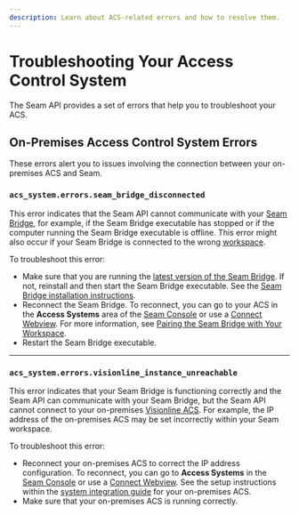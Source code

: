 ```yaml
---
description: Learn about ACS-related errors and how to resolve them.
---
```


# Troubleshooting Your Access Control System

The Seam API provides a set of errors that help you to troubleshoot your ACS.

## On-Premises Access Control System Errors

These errors alert you to issues involving the connection between your on-premises ACS and Seam.

### `acs_system.errors.seam_bridge_disconnected`

This error indicates that the Seam API cannot communicate with your [Seam Bridge](../seam-bridge.md), for example, if the Seam Bridge executable has stopped or if the computer running the Seam Bridge executable is offline. This error might also occur if your Seam Bridge is connected to the wrong [workspace](../../core-concepts/workspaces/).

To troubleshoot this error:

* Make sure that you are running the [latest version of the Seam Bridge](https://github.com/seamapi/seam-bridge-client/releases/latest). If not, reinstall and then start the Seam Bridge executable. See the [Seam Bridge installation instructions](../seam-bridge.md#installation-instructions).
* Reconnect the Seam Bridge. To reconnect, you can go to your ACS in the **Access Systems** area of the [Seam Console](https://console.seam.co/) or use a [Connect Webview](../../api-clients/connect_webviews/). For more information, see [Pairing the Seam Bridge with Your Workspace](../seam-bridge.md#pairing-the-seam-bridge-with-your-workspace).
* Restart the Seam Bridge executable.

***

### `acs_system.errors.visionline_instance_unreachable`

This error indicates that your Seam Bridge is functioning correctly and the Seam API can communicate with your Seam Bridge, but the Seam API cannot connect to your on-premises [Visionline ACS](../../device-guides/assa-abloy-visionline-access-control-system-in-development/). For example, the IP address of the on-premises ACS may be set incorrectly within your Seam workspace.

To troubleshoot this error:

* Reconnect your on-premises ACS to correct the IP address configuration. To reconnect, you can go to **Access Systems** in the [Seam Console](https://console.seam.co/) or use a [Connect Webview](../../api-clients/connect_webviews/). See the setup instructions within the [system integration guide](../../device-and-system-integration-guides/overview.md#access-control-systems) for your on-premises ACS.
* Make sure that your on-premises ACS is running correctly.
